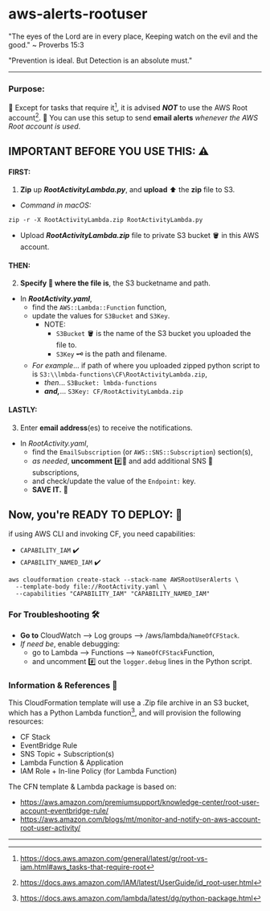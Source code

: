 # aws-alerts-rootuser


"The eyes of the Lord are in every place, 
  Keeping watch on the evil and the good."
  ~ Proverbs 15:3
  
  
"Prevention is ideal. But Detection is an absolute must."
  
  
------------------------------------------------------------


### Purpose:
🛑 Except for tasks that require it[^2], it is advised _**NOT**_ to use the AWS Root account[^1].
  👮  You can use this setup to send **email alerts** *whenever the AWS Root account is used*.


## **IMPORTANT BEFORE YOU USE THIS**:  ⚠️
  
  #### FIRST: 
1. **Zip** up __*RootActivityLambda.py*__, and **upload** ⬆️ the **zip** file to S3.
  - *Command in macOS:*  
  ```
  zip -r -X RootActivityLambda.zip RootActivityLambda.py
  ```
  - Upload __*RootActivityLambda.zip*__ file to private S3 bucket 🪣 in this AWS account. 
  
  
  #### THEN: 
2. **Specify 👀 where the file is**, the S3 bucketname and path.
  - In __*RootActivity.yaml*__, 
    - find the `AWS::Lambda::Function` function,
    - update the values for `S3Bucket` and `S3Key`.
      - NOTE: 
        - `S3Bucket` 🪣 is the name of the S3 bucket you uploaded the file to. 
        - `S3Key` 🗝️ is the path and filename. 
    - _For example_... if path of where you uploaded zipped python script to is `S3:\\lmbda-functions\CF\RootActivityLambda.zip`, 
      - _then_... `S3Bucket: lmbda-functions` 
      - **_and,_**... `S3Key: CF/RootActivityLambda.zip`
  
  #### LASTLY: 
3. Enter **email address**(es) to receive the notifications. 
  - In *RootActivity.yaml*, 
    - find the `EmailSubscription` (or `AWS::SNS::Subscription`) section(s), 
    - _as needed_, **uncomment** #️⃣👀 and add additional SNS 📨 subscriptions, 
    - and check/update the value of the `Endpoint:` key.  
    - **SAVE IT.** 🏦


## Now, you're READY TO DEPLOY: 🦾
  if using AWS CLI and invoking CF, you need capabilities:
   - `CAPABILITY_IAM` ✔️
   - `CAPABILITY_NAMED_IAM` ✔️

```
aws cloudformation create-stack --stack-name AWSRootUserAlerts \
  --template-body file://RootActivity.yaml \
  --capabilities "CAPABILITY_IAM" "CAPABILITY_NAMED_IAM"
```
  
### For Troubleshooting  🛠️ 

- **Go to** CloudWatch --> Log groups --> /aws/lambda/`NameOfCFStack`.
- *If need be*, enable debugging: 
  - go to Lambda --> Functions --> `NameOfCFStack`Function, 
  - and uncomment #️⃣ out the `logger.debug` lines in the Python script.

### Information & References 📖
This CloudFormation template will use a .Zip file archive in an S3 bucket, which has a Python Lambda function[^3], 
and will provision the following resources:
  
- CF Stack
- EventBridge Rule
- SNS Topic + Subscription(s)
- Lambda Function & Application
- IAM Role + In-line Policy (for Lambda Function)
  
  
The CFN template & Lambda package is based on:
- https://aws.amazon.com/premiumsupport/knowledge-center/root-user-account-eventbridge-rule/
- https://aws.amazon.com/blogs/mt/monitor-and-notify-on-aws-account-root-user-activity/
  
  

------------------------------------------------------------




[^1]: https://docs.aws.amazon.com/IAM/latest/UserGuide/id_root-user.html
[^2]: https://docs.aws.amazon.com/general/latest/gr/root-vs-iam.html#aws_tasks-that-require-root
[^3]: https://docs.aws.amazon.com/lambda/latest/dg/python-package.html
